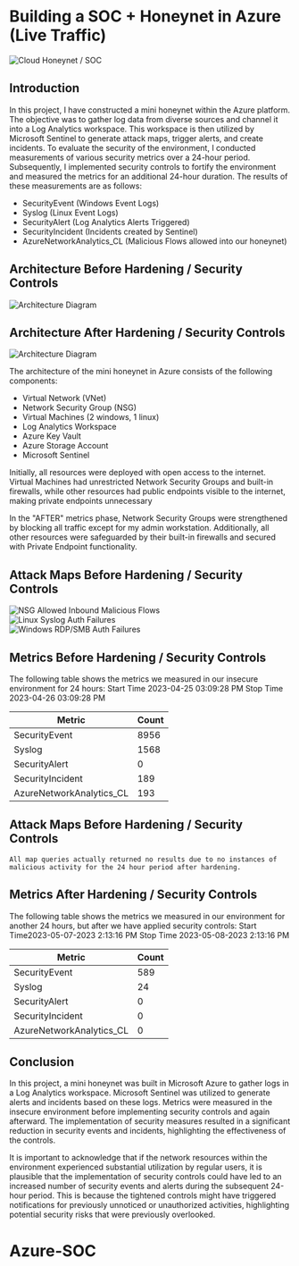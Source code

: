 # Building a SOC + Honeynet in Azure (Live Traffic)

![Cloud Honeynet / SOC](https://i.imgur.com/FJP3df6.jpg)

## Introduction

In this project, I have constructed a mini honeynet within the Azure platform. The objective was to gather log data from diverse sources and channel it into a Log Analytics workspace. This workspace is then utilized by Microsoft Sentinel to generate attack maps, trigger alerts, and create incidents. To evaluate the security of the environment, I conducted measurements of various security metrics over a 24-hour period. Subsequently, I implemented security controls to fortify the environment and measured the metrics for an additional 24-hour duration. The results of these measurements are as follows:

- SecurityEvent (Windows Event Logs)
- Syslog (Linux Event Logs)
- SecurityAlert (Log Analytics Alerts Triggered)
- SecurityIncident (Incidents created by Sentinel)
- AzureNetworkAnalytics_CL (Malicious Flows allowed into our honeynet)

## Architecture Before Hardening / Security Controls
![Architecture Diagram](https://i.imgur.com/3vo3fwy.jpg)

## Architecture After Hardening / Security Controls
![Architecture Diagram](https://i.imgur.com/cJ6wFBH.jpg)

The architecture of the mini honeynet in Azure consists of the following components:

- Virtual Network (VNet)
- Network Security Group (NSG)
- Virtual Machines (2 windows, 1 linux)
- Log Analytics Workspace
- Azure Key Vault
- Azure Storage Account
- Microsoft Sentinel

Initially, all resources were deployed with open access to the internet. Virtual Machines had unrestricted Network Security Groups and built-in firewalls, while other resources had public endpoints visible to the internet, making private endpoints unnecessary

In the "AFTER" metrics phase, Network Security Groups were strengthened by blocking all traffic except for my admin workstation. Additionally, all other resources were safeguarded by their built-in firewalls and secured with Private Endpoint functionality.

## Attack Maps Before Hardening / Security Controls
![NSG Allowed Inbound Malicious Flows](https://i.imgur.com/FLPiR6e.png)<br>
![Linux Syslog Auth Failures](https://i.imgur.com/f4jCYRG.png)<br>
![Windows RDP/SMB Auth Failures](https://i.imgur.com/47MM8bc.png)<br>

## Metrics Before Hardening / Security Controls

The following table shows the metrics we measured in our insecure environment for 24 hours:
Start Time 2023-04-25 03:09:28 PM
Stop Time  2023-04-26 03:09:28 PM

| Metric                   | Count
| ------------------------ | -----
| SecurityEvent            | 8956
| Syslog                   | 1568
| SecurityAlert            | 0
| SecurityIncident         | 189
| AzureNetworkAnalytics_CL | 193

## Attack Maps Before Hardening / Security Controls

```All map queries actually returned no results due to no instances of malicious activity for the 24 hour period after hardening.```

## Metrics After Hardening / Security Controls

The following table shows the metrics we measured in our environment for another 24 hours, but after we have applied security controls:
Start Time2023-05-07-2023 2:13:16 PM
Stop Time	2023-05-08-2023 2:13:16 PM

| Metric                   | Count
| ------------------------ | -----
| SecurityEvent            | 589
| Syslog                   | 24
| SecurityAlert            | 0
| SecurityIncident         | 0
| AzureNetworkAnalytics_CL | 0

## Conclusion

In this project, a mini honeynet was built in Microsoft Azure to gather logs in a Log Analytics workspace. Microsoft Sentinel was utilized to generate alerts and incidents based on these logs. Metrics were measured in the insecure environment before implementing security controls and again afterward. The implementation of security measures resulted in a significant reduction in security events and incidents, highlighting the effectiveness of the controls.

It is important to acknowledge that if the network resources within the environment experienced substantial utilization by regular users, it is plausible that the implementation of security controls could have led to an increased number of security events and alerts during the subsequent 24-hour period. This is because the tightened controls might have triggered notifications for previously unnoticed or unauthorized activities, highlighting potential security risks that were previously overlooked.
# Azure-SOC
